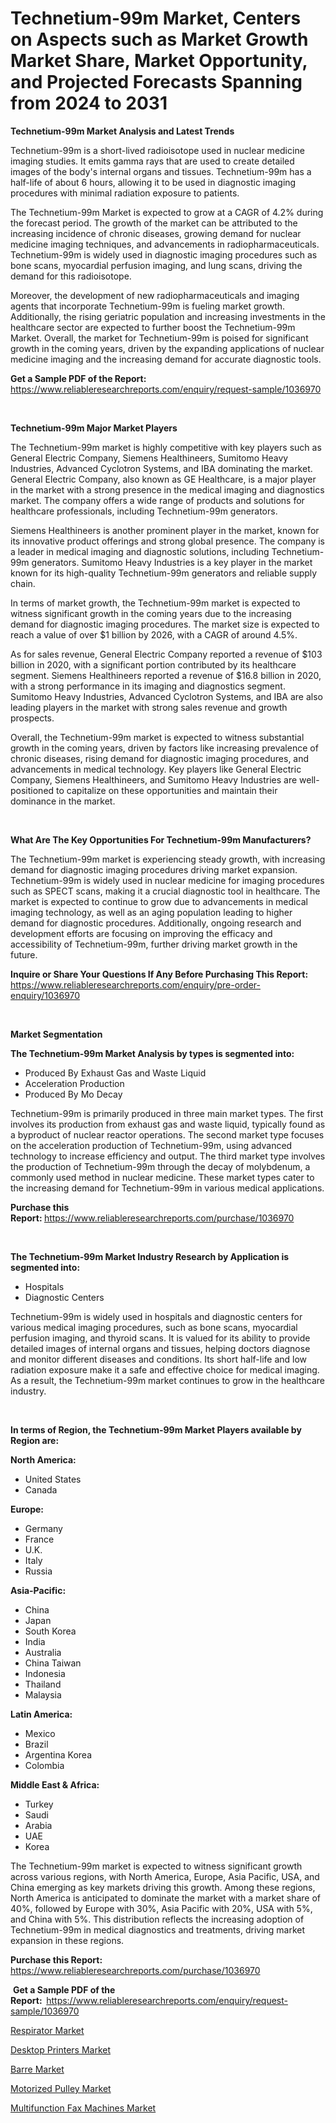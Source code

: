 <p><h1>Technetium-99m Market, Centers on Aspects such as Market Growth Market Share, Market Opportunity, and Projected Forecasts Spanning from 2024 to 2031</h1></p><p><strong>Technetium-99m Market Analysis and Latest Trends</strong></p>
<p><p>Technetium-99m is a short-lived radioisotope used in nuclear medicine imaging studies. It emits gamma rays that are used to create detailed images of the body's internal organs and tissues. Technetium-99m has a half-life of about 6 hours, allowing it to be used in diagnostic imaging procedures with minimal radiation exposure to patients.</p><p>The Technetium-99m Market is expected to grow at a CAGR of 4.2% during the forecast period. The growth of the market can be attributed to the increasing incidence of chronic diseases, growing demand for nuclear medicine imaging techniques, and advancements in radiopharmaceuticals. Technetium-99m is widely used in diagnostic imaging procedures such as bone scans, myocardial perfusion imaging, and lung scans, driving the demand for this radioisotope.</p><p>Moreover, the development of new radiopharmaceuticals and imaging agents that incorporate Technetium-99m is fueling market growth. Additionally, the rising geriatric population and increasing investments in the healthcare sector are expected to further boost the Technetium-99m Market. Overall, the market for Technetium-99m is poised for significant growth in the coming years, driven by the expanding applications of nuclear medicine imaging and the increasing demand for accurate diagnostic tools.</p></p>
<p><strong>Get a Sample PDF of the Report:&nbsp;</strong> <a href="https://www.reliableresearchreports.com/enquiry/request-sample/1036970">https://www.reliableresearchreports.com/enquiry/request-sample/1036970</a></p>
<p>&nbsp;</p>
<p><strong>Technetium-99m Major Market Players</strong></p>
<p><p>The Technetium-99m market is highly competitive with key players such as General Electric Company, Siemens Healthineers, Sumitomo Heavy Industries, Advanced Cyclotron Systems, and IBA dominating the market. General Electric Company, also known as GE Healthcare, is a major player in the market with a strong presence in the medical imaging and diagnostics market. The company offers a wide range of products and solutions for healthcare professionals, including Technetium-99m generators.</p><p>Siemens Healthineers is another prominent player in the market, known for its innovative product offerings and strong global presence. The company is a leader in medical imaging and diagnostic solutions, including Technetium-99m generators. Sumitomo Heavy Industries is a key player in the market known for its high-quality Technetium-99m generators and reliable supply chain.</p><p>In terms of market growth, the Technetium-99m market is expected to witness significant growth in the coming years due to the increasing demand for diagnostic imaging procedures. The market size is expected to reach a value of over $1 billion by 2026, with a CAGR of around 4.5%.</p><p>As for sales revenue, General Electric Company reported a revenue of $103 billion in 2020, with a significant portion contributed by its healthcare segment. Siemens Healthineers reported a revenue of $16.8 billion in 2020, with a strong performance in its imaging and diagnostics segment. Sumitomo Heavy Industries, Advanced Cyclotron Systems, and IBA are also leading players in the market with strong sales revenue and growth prospects.</p><p>Overall, the Technetium-99m market is expected to witness substantial growth in the coming years, driven by factors like increasing prevalence of chronic diseases, rising demand for diagnostic imaging procedures, and advancements in medical technology. Key players like General Electric Company, Siemens Healthineers, and Sumitomo Heavy Industries are well-positioned to capitalize on these opportunities and maintain their dominance in the market.</p></p>
<p>&nbsp;</p>
<p><strong>What Are The Key Opportunities For Technetium-99m Manufacturers?</strong></p>
<p><p>The Technetium-99m market is experiencing steady growth, with increasing demand for diagnostic imaging procedures driving market expansion. Technetium-99m is widely used in nuclear medicine for imaging procedures such as SPECT scans, making it a crucial diagnostic tool in healthcare. The market is expected to continue to grow due to advancements in medical imaging technology, as well as an aging population leading to higher demand for diagnostic procedures. Additionally, ongoing research and development efforts are focusing on improving the efficacy and accessibility of Technetium-99m, further driving market growth in the future.</p></p>
<p><strong>Inquire or Share Your Questions If Any Before Purchasing This Report:</strong> <a href="https://www.reliableresearchreports.com/enquiry/pre-order-enquiry/1036970">https://www.reliableresearchreports.com/enquiry/pre-order-enquiry/1036970</a></p>
<p>&nbsp;</p>
<p><strong>Market Segmentation</strong></p>
<p><strong>The Technetium-99m Market Analysis by types is segmented into:</strong></p>
<p><ul><li>Produced By Exhaust Gas and Waste Liquid</li><li>Acceleration Production</li><li>Produced By Mo Decay</li></ul></p>
<p><p>Technetium-99m is primarily produced in three main market types. The first involves its production from exhaust gas and waste liquid, typically found as a byproduct of nuclear reactor operations. The second market type focuses on the acceleration production of Technetium-99m, using advanced technology to increase efficiency and output. The third market type involves the production of Technetium-99m through the decay of molybdenum, a commonly used method in nuclear medicine. These market types cater to the increasing demand for Technetium-99m in various medical applications.</p></p>
<p><strong>Purchase this Report:&nbsp;</strong><a href="https://www.reliableresearchreports.com/purchase/1036970">https://www.reliableresearchreports.com/purchase/1036970</a></p>
<p>&nbsp;</p>
<p><strong>The Technetium-99m Market Industry Research by Application is segmented into:</strong></p>
<p><ul><li>Hospitals</li><li>Diagnostic Centers</li></ul></p>
<p><p>Technetium-99m is widely used in hospitals and diagnostic centers for various medical imaging procedures, such as bone scans, myocardial perfusion imaging, and thyroid scans. It is valued for its ability to provide detailed images of internal organs and tissues, helping doctors diagnose and monitor different diseases and conditions. Its short half-life and low radiation exposure make it a safe and effective choice for medical imaging. As a result, the Technetium-99m market continues to grow in the healthcare industry.</p></p>
<p>&nbsp;</p>
<p><strong>In terms of Region, the Technetium-99m Market Players available by Region are:</strong></p>
<p>
    <p> <strong> North America: </strong>
        <ul>
            <li>United States</li>
            <li>Canada</li>
        </ul>
        </p> 
    <p> <strong> Europe: </strong>
        <ul>
            <li>Germany</li>
            <li>France</li>
            <li>U.K.</li>
            <li>Italy</li>
            <li>Russia</li>
        </ul>
        </p> 
    <p> <strong> Asia-Pacific: </strong>
        <ul>
            <li>China</li>
            <li>Japan</li>
            <li>South Korea</li>
            <li>India</li>
            <li>Australia</li>
            <li>China Taiwan</li>
            <li>Indonesia</li>
            <li>Thailand</li>
            <li>Malaysia</li>
        </ul>
        </p> 
    <p> <strong> Latin America: </strong>
        <ul>
            <li>Mexico</li>
            <li>Brazil</li>
            <li>Argentina Korea</li>
            <li>Colombia</li>
        </ul>
        </p> 
    <p> <strong> Middle East & Africa: </strong>
        <ul>
            <li>Turkey</li>
            <li>Saudi</li>
            <li>Arabia</li>
            <li>UAE</li>
            <li>Korea</li>
        </ul>
    </p>
    </p>
<p><p>The Technetium-99m market is expected to witness significant growth across various regions, with North America, Europe, Asia Pacific, USA, and China emerging as key markets driving this growth. Among these regions, North America is anticipated to dominate the market with a market share of 40%, followed by Europe with 30%, Asia Pacific with 20%, USA with 5%, and China with 5%. This distribution reflects the increasing adoption of Technetium-99m in medical diagnostics and treatments, driving market expansion in these regions.</p></p>
<p><strong>Purchase this Report: </strong><a href="https://www.reliableresearchreports.com/purchase/1036970">https://www.reliableresearchreports.com/purchase/1036970</a></p>
<p>&nbsp;<strong>Get a Sample PDF of the Report:&nbsp;&nbsp;</strong><a href="https://www.reliableresearchreports.com/enquiry/request-sample/1036970">https://www.reliableresearchreports.com/enquiry/request-sample/1036970</a></p>
<p><strong></strong></p>
<p><p><a href="https://medium.com/@effiemills56867/respirator-market-insight-market-trends-growth-forecasted-from-2024-to-2031-9fd98c8ba26a">Respirator Market</a></p><p><a href="https://medium.com/@chiragreportprime1/desktop-printers-market-competitive-analysis-market-trends-and-forecast-to-2031-7a41c44472a6">Desktop Printers Market</a></p><p><a href="https://medium.com/@effiemills56867/barre-market-size-reveals-the-best-marketing-channels-in-global-industry-9ac03682437c">Barre Market</a></p><p><a href="https://medium.com/@effiemills56867/motorized-pulley-market-insights-into-market-cagr-market-trends-and-growth-strategies-b1242ca77511">Motorized Pulley Market</a></p><p><a href="https://medium.com/@chiragreportprime1/multifunction-fax-machines-nbsp-market-focuses-on-market-share-size-and-projected-forecast-till-9b0142c6af2e">Multifunction Fax Machines Market</a></p></p>